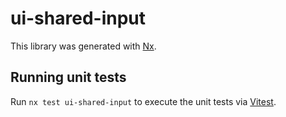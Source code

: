 # ui-shared-input

This library was generated with [Nx](https://nx.dev).

## Running unit tests

Run `nx test ui-shared-input` to execute the unit tests via [Vitest](https://vitest.dev/).
